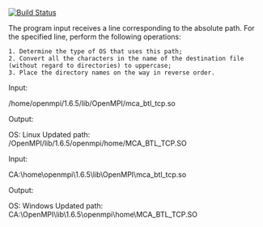 [![Build Status](https://travis-ci.org/satan06/strings-operations.svg?branch=master)](https://travis-ci.org/satan06/strings-operations)

The program input receives a line corresponding to the absolute path. For the specified line, perform the following operations:

	1. Determine the type of OS that uses this path;
	2. Convert all the characters in the name of the destination file (without regard to directories) to uppercase;
	3. Place the directory names on the way in reverse order.

Input:

/home/openmpi/1.6.5/lib/OpenMPI/mca_btl_tcp.so

Output:

OS: Linux
Updated path: /OpenMPI/lib/1.6.5/openmpi/home/MCA_BTL_TCP.SO

Input:

CA:\home\openmpi\1.6.5\lib\OpenMPI\mca_btl_tcp.so

Output:

OS: Windows
Updated path: CA:\OpenMPI\lib\1.6.5\openmpi\home\MCA_BTL_TCP.SO